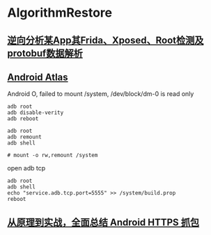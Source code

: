 # AlgorithmRestore

## [逆向分析某App其Frida、Xposed、Root检测及protobuf数据解析](https://blog.csdn.net/zwxlyg/article/details/122045045)

## [Android Atlas](https://cloud-atlas.readthedocs.io/zh_CN/latest/android/index.html)


Android O, failed to mount /system, /dev/block/dm-0 is read only

```
adb root
adb disable-verity
adb reboot

adb root
adb remount
adb shell

# mount -o rw,remount /system
```

open adb tcp
```
adb root
adb shell
echo "service.adb.tcp.port=5555" >> /system/build.prop
reboot
```


## [从原理到实战，全面总结 Android HTTPS 抓包](https://cloud.tencent.com/developer/article/2123803)
